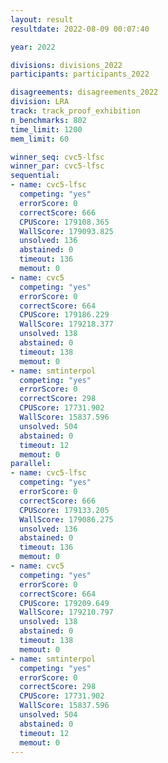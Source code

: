 ```yaml
---
layout: result
resultdate: 2022-08-09 00:07:40

year: 2022

divisions: divisions_2022
participants: participants_2022

disagreements: disagreements_2022
division: LRA
track: track_proof_exhibition
n_benchmarks: 802
time_limit: 1200
mem_limit: 60

winner_seq: cvc5-lfsc
winner_par: cvc5-lfsc
sequential:
- name: cvc5-lfsc
  competing: "yes"
  errorScore: 0
  correctScore: 666
  CPUScore: 179108.365
  WallScore: 179093.825
  unsolved: 136
  abstained: 0
  timeout: 136
  memout: 0
- name: cvc5
  competing: "yes"
  errorScore: 0
  correctScore: 664
  CPUScore: 179186.229
  WallScore: 179218.377
  unsolved: 138
  abstained: 0
  timeout: 138
  memout: 0
- name: smtinterpol
  competing: "yes"
  errorScore: 0
  correctScore: 298
  CPUScore: 17731.902
  WallScore: 15837.596
  unsolved: 504
  abstained: 0
  timeout: 12
  memout: 0
parallel:
- name: cvc5-lfsc
  competing: "yes"
  errorScore: 0
  correctScore: 666
  CPUScore: 179133.205
  WallScore: 179086.275
  unsolved: 136
  abstained: 0
  timeout: 136
  memout: 0
- name: cvc5
  competing: "yes"
  errorScore: 0
  correctScore: 664
  CPUScore: 179209.649
  WallScore: 179210.797
  unsolved: 138
  abstained: 0
  timeout: 138
  memout: 0
- name: smtinterpol
  competing: "yes"
  errorScore: 0
  correctScore: 298
  CPUScore: 17731.902
  WallScore: 15837.596
  unsolved: 504
  abstained: 0
  timeout: 12
  memout: 0
---
```

